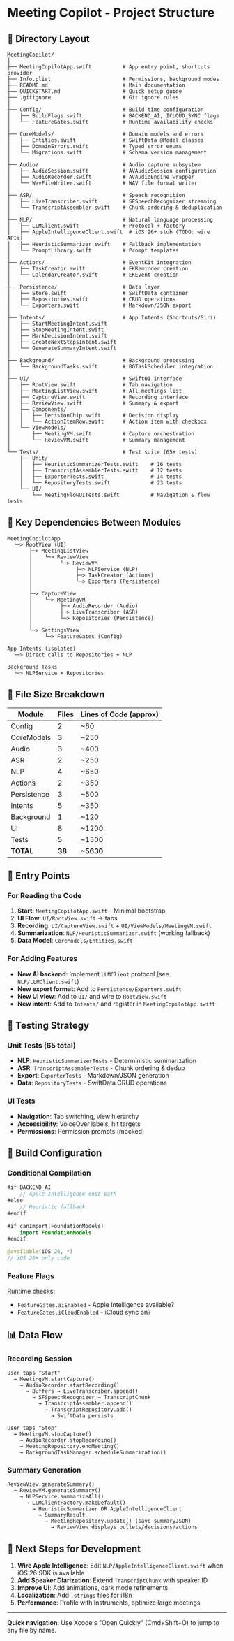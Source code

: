 # Meeting Copilot - Project Structure

## 📁 Directory Layout

```
MeetingCopilot/
│
├── MeetingCopilotApp.swift          # App entry point, shortcuts provider
├── Info.plist                       # Permissions, background modes
├── README.md                        # Main documentation
├── QUICKSTART.md                    # Quick setup guide
├── .gitignore                       # Git ignore rules
│
├── Config/                          # Build-time configuration
│   ├── BuildFlags.swift             # BACKEND_AI, ICLOUD_SYNC flags
│   └── FeatureGates.swift           # Runtime availability checks
│
├── CoreModels/                      # Domain models and errors
│   ├── Entities.swift               # SwiftData @Model classes
│   ├── DomainErrors.swift           # Typed error enums
│   └── Migrations.swift             # Schema version management
│
├── Audio/                           # Audio capture subsystem
│   ├── AudioSession.swift           # AVAudioSession configuration
│   ├── AudioRecorder.swift          # AVAudioEngine wrapper
│   └── WavFileWriter.swift          # WAV file format writer
│
├── ASR/                             # Speech recognition
│   ├── LiveTranscriber.swift        # SFSpeechRecognizer streaming
│   └── TranscriptAssembler.swift    # Chunk ordering & deduplication
│
├── NLP/                             # Natural language processing
│   ├── LLMClient.swift              # Protocol + factory
│   ├── AppleIntelligenceClient.swift  # iOS 26+ stub (TODO: wire APIs)
│   ├── HeuristicSummarizer.swift    # Fallback implementation
│   └── PromptLibrary.swift          # Prompt templates
│
├── Actions/                         # EventKit integration
│   ├── TaskCreator.swift            # EKReminder creation
│   └── CalendarCreator.swift        # EKEvent creation
│
├── Persistence/                     # Data layer
│   ├── Store.swift                  # SwiftData container
│   ├── Repositories.swift           # CRUD operations
│   └── Exporters.swift              # Markdown/JSON export
│
├── Intents/                         # App Intents (Shortcuts/Siri)
│   ├── StartMeetingIntent.swift
│   ├── StopMeetingIntent.swift
│   ├── MarkDecisionIntent.swift
│   ├── CreateNextStepsIntent.swift
│   └── GenerateSummaryIntent.swift
│
├── Background/                      # Background processing
│   └── BackgroundTasks.swift        # BGTaskScheduler integration
│
├── UI/                              # SwiftUI interface
│   ├── RootView.swift               # Tab navigation
│   ├── MeetingListView.swift        # All meetings list
│   ├── CaptureView.swift            # Recording interface
│   ├── ReviewView.swift             # Summary & export
│   ├── Components/
│   │   ├── DecisionChip.swift       # Decision display
│   │   └── ActionItemRow.swift      # Action item with checkbox
│   └── ViewModels/
│       ├── MeetingVM.swift          # Capture orchestration
│       └── ReviewVM.swift           # Summary management
│
└── Tests/                           # Test suite (65+ tests)
    ├── Unit/
    │   ├── HeuristicSummarizerTests.swift    # 16 tests
    │   ├── TranscriptAssemblerTests.swift    # 12 tests
    │   ├── ExporterTests.swift               # 14 tests
    │   └── RepositoryTests.swift             # 23 tests
    └── UI/
        └── MeetingFlowUITests.swift          # Navigation & flow tests
```

## 🔗 Key Dependencies Between Modules

```
MeetingCopilotApp
  └─> RootView (UI)
       ├─> MeetingListView
       │    └─> ReviewView
       │         └─> ReviewVM
       │              ├─> NLPService (NLP)
       │              ├─> TaskCreator (Actions)
       │              └─> Exporters (Persistence)
       │
       ├─> CaptureView
       │    └─> MeetingVM
       │         ├─> AudioRecorder (Audio)
       │         ├─> LiveTranscriber (ASR)
       │         └─> Repositories (Persistence)
       │
       └─> SettingsView
            └─> FeatureGates (Config)

App Intents (isolated)
  └─> Direct calls to Repositories + NLP

Background Tasks
  └─> NLPService + Repositories
```

## 📝 File Size Breakdown

| Module | Files | Lines of Code (approx) |
|--------|-------|------------------------|
| Config | 2 | ~60 |
| CoreModels | 3 | ~250 |
| Audio | 3 | ~400 |
| ASR | 2 | ~250 |
| NLP | 4 | ~650 |
| Actions | 2 | ~350 |
| Persistence | 3 | ~500 |
| Intents | 5 | ~350 |
| Background | 1 | ~120 |
| UI | 8 | ~1200 |
| Tests | 5 | ~1500 |
| **TOTAL** | **38** | **~5630** |

## 🎯 Entry Points

### For Reading the Code

1. **Start**: `MeetingCopilotApp.swift` - Minimal bootstrap
2. **UI Flow**: `UI/RootView.swift` → tabs
3. **Recording**: `UI/CaptureView.swift` + `UI/ViewModels/MeetingVM.swift`
4. **Summarization**: `NLP/HeuristicSummarizer.swift` (working fallback)
5. **Data Model**: `CoreModels/Entities.swift`

### For Adding Features

- **New AI backend**: Implement `LLMClient` protocol (see `NLP/LLMClient.swift`)
- **New export format**: Add to `Persistence/Exporters.swift`
- **New UI view**: Add to `UI/` and wire to `RootView.swift`
- **New intent**: Add to `Intents/` and register in `MeetingCopilotApp.swift`

## 🧪 Testing Strategy

### Unit Tests (65 total)

- **NLP**: `HeuristicSummarizerTests` - Deterministic summarization
- **ASR**: `TranscriptAssemblerTests` - Chunk ordering & dedup
- **Export**: `ExporterTests` - Markdown/JSON generation
- **Data**: `RepositoryTests` - SwiftData CRUD operations

### UI Tests

- **Navigation**: Tab switching, view hierarchy
- **Accessibility**: VoiceOver labels, hit targets
- **Permissions**: Permission prompts (mocked)

## 🔧 Build Configuration

### Conditional Compilation

```swift
#if BACKEND_AI
    // Apple Intelligence code path
#else
    // Heuristic fallback
#endif

#if canImport(FoundationModels)
    import FoundationModels
#endif

@available(iOS 26, *)
// iOS 26+ only code
```

### Feature Flags

Runtime checks:
- `FeatureGates.aiEnabled` - Apple Intelligence available?
- `FeatureGates.iCloudEnabled` - iCloud sync on?

## 📊 Data Flow

### Recording Session

```
User taps "Start"
  → MeetingVM.startCapture()
    → AudioRecorder.startRecording()
      → Buffers → LiveTranscriber.append()
        → SFSpeechRecognizer → TranscriptChunk
          → TranscriptAssembler.append()
            → TranscriptRepository.add()
              → SwiftData persists

User taps "Stop"
  → MeetingVM.stopCapture()
    → AudioRecorder.stopRecording()
    → MeetingRepository.endMeeting()
    → BackgroundTaskManager.scheduleSummarization()
```

### Summary Generation

```
ReviewView.generateSummary()
  → ReviewVM.generateSummary()
    → NLPService.summarizeAll()
      → LLMClientFactory.makeDefault()
        → HeuristicSummarizer OR AppleIntelligenceClient
          → SummaryResult
            → MeetingRepository.update() (save summaryJSON)
              → ReviewView displays bullets/decisions/actions
```

## 🚀 Next Steps for Development

1. **Wire Apple Intelligence**: Edit `NLP/AppleIntelligenceClient.swift` when iOS 26 SDK is available
2. **Add Speaker Diarization**: Extend `TranscriptChunk` with speaker ID
3. **Improve UI**: Add animations, dark mode refinements
4. **Localization**: Add `.strings` files for i18n
5. **Performance**: Profile with Instruments, optimize large meetings

---

**Quick navigation**: Use Xcode's "Open Quickly" (Cmd+Shift+O) to jump to any file by name.
